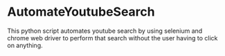 # AutomateYoutubeSearch
This python script automates youtube search by using selenium and chrome web driver to perform that search without the user having to click on anything.
